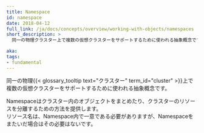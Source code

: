 ```yaml
---
title: Namespace
id: namespace
date: 2018-04-12
full_link: /ja/docs/concepts/overview/working-with-objects/namespaces
short_description: >
  同一の物理クラスター上で複数の仮想クラスターをサポートするために使われる抽象概念です。

aka: 
tags:
- fundamental
---
```

 同一の物理{{< glossary_tooltip text="クラスター" term_id="cluster" >}}上で複数の仮想クラスターをサポートするために使われる抽象概念です。

<!--more--> 

Namespaceはクラスター内のオブジェクトをまとめたり、クラスターのリソースを分離するための方法を提供します。  
リソース名は、Namespace内で一意である必要がありますが、Namespaceをまたいだ場合はその必要はないです。

